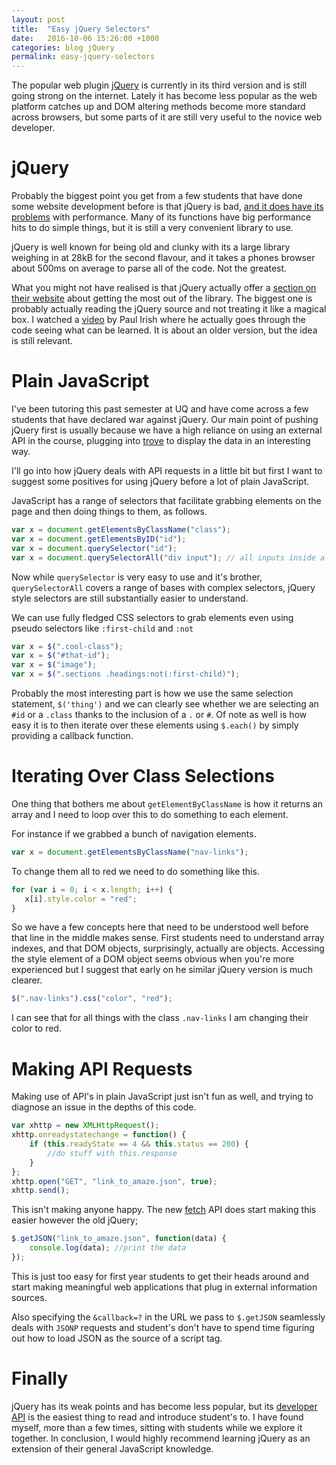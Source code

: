 ```yaml
---
layout: post
title:  "Easy jQuery Selectors"
date:   2016-10-06 15:26:00 +1000
categories: blog jQuery
permalink: easy-jquery-selectors
---
```

The popular web plugin [jQuery](https://jquery.com/) is currently in its third version and is still going strong on the internet. Lately it has become less popular as the web platform catches up and DOM altering methods become more standard across browsers, but some parts of it are still very useful to the novice web developer.

# jQuery
Probably the biggest point you get from a few students that have done some website development before is that jQuery is bad, [and it does have its problems](https://github.com/jquery/jquery.com/issues/88#issuecomment-72400007) with performance. Many of its functions have big performance hits to do simple things, but it is still a very convenient library to use.

jQuery is well known for being old and clunky with its a large library weighing in at 28kB for the second flavour, and it takes a phones browser about 500ms on average to parse all of the code. Not the greatest.

What you might not have realised is that jQuery actually offer a [section on their website](https://learn.jquery.com/performance/) about getting the most out of the library. The biggest one is probably actually reading the jQuery source and not treating it like a magical box. I watched a [video](https://www.youtube.com/watch?v=i_qE1iAmjFg) by Paul Irish where he actually goes through the code seeing what can be learned. It is about an older version, but the idea is still relevant.

# Plain JavaScript
I've been tutoring this past semester at UQ and have come across a few students that have declared war against jQuery. Our main point of pushing jQuery first is usually because we have a high reliance on using an external API in the course, plugging into [trove](http://trove.nla.gov.au/) to display the data in an interesting way.

I'll go into how jQuery deals with API requests in a little bit but first I want to suggest some positives for using jQuery before a lot of plain JavaScript.

JavaScript has a range of selectors that facilitate grabbing elements on the page and then doing things to them, as follows.

```js
var x = document.getElementsByClassName("class");
var x = document.getElementsByID("id");
var x = document.querySelector("id");
var x = document.querySelectorAll("div input"); // all inputs inside a div
```

Now while `querySelector` is very easy to use and it's brother, `querySelectorAll` covers a range of bases with complex selectors, jQuery style selectors are still substantially easier to understand.

We can use fully fledged CSS selectors to grab elements even using pseudo selectors like `:first-child` and `:not`

```js
var x = $(".cool-class");
var x = $("#that-id");
var x = $("image");
var x = $(".sections .headings:not(:first-child)");
```

Probably the most interesting part is how we use the same selection statement, `$('thing')` and we can clearly see whether we are selecting an `#id` or a `.class` thanks to the inclusion of a `.` or `#`. Of note as well is how easy it is to then iterate over these elements using `$.each()` by simply providing a callback function.

# Iterating Over Class Selections
One thing that bothers me about `getElementByClassName` is how it returns an array and I need to loop over this to do something to each element.

For instance if we grabbed a bunch of navigation elements.

```js
var x = document.getElementsByClassName("nav-links");
```

To change them all to red we need to do something like this.

```js
for (var i = 0; i < x.length; i++) {
   x[i].style.color = "red";
}
```

So we have a few concepts here that need to be understood well before that line in the middle makes sense. First students need to understand array indexes, and that DOM objects, surprisingly, actually are objects. Accessing the style element of a DOM object seems obvious when you're more experienced but I suggest that early on he similar jQuery version is much clearer.

```js
$(".nav-links").css("color", "red");
```

I can see that for all things with the class `.nav-links` I am changing their color to red.

# Making API Requests
Making use of API's in plain JavaScript just isn't fun as well, and trying to diagnose an issue in the depths of this code.

```js
var xhttp = new XMLHttpRequest();
xhttp.onreadystatechange = function() {
    if (this.readyState == 4 && this.status == 200) {
        //do stuff with this.response
    }
};
xhttp.open("GET", "link_to_amaze.json", true);
xhttp.send();
```

This isn't making anyone happy. The new [fetch](https://developer.mozilla.org/en/docs/Web/API/Fetch_API) API does start making this easier however the old jQuery;

```js
$.getJSON("link_to_amaze.json", function(data) {
    console.log(data); //print the data
});
```

This is just too easy for first year students to get their heads around and start making meaningful web applications that plug in external information sources.

Also specifying the `&callback=?` in the URL we pass to `$.getJSON` seamlessly deals with `JSONP` requests and student's don't have to spend time figuring out how to load JSON as the source of a script tag.

# Finally
jQuery has its weak points and has become less popular, but its [developer API](http://api.jquery.com/) is the easiest thing to read and introduce student's to. I have found myself, more than a few times, sitting with students while we explore it together. In conclusion, I would highly recommend learning jQuery as an extension of their general JavaScript knowledge.